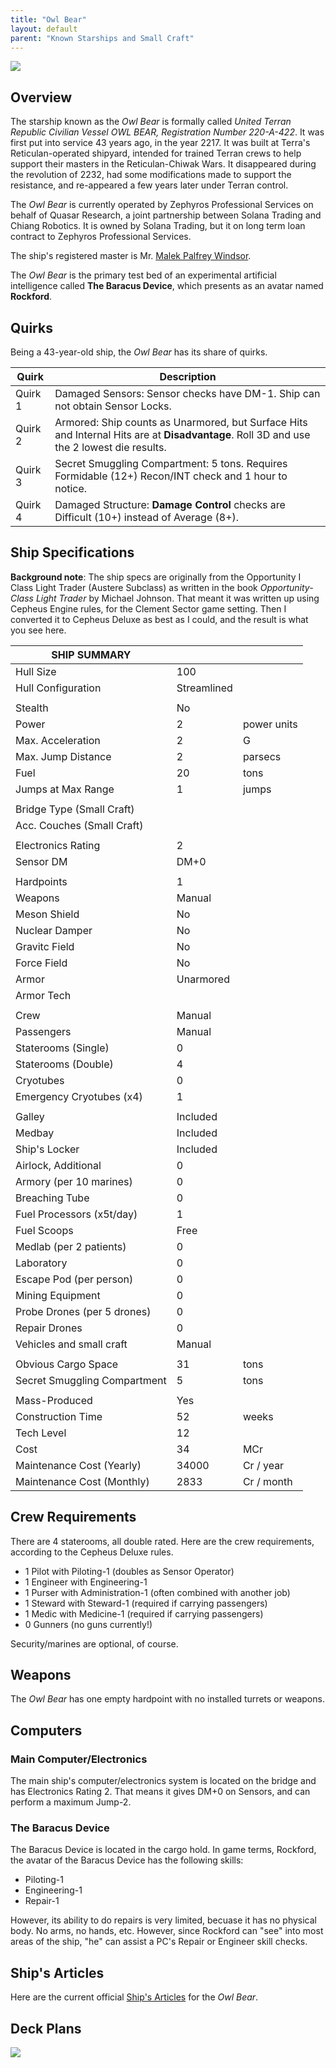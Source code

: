 ```yaml
---
title: "Owl Bear"
layout: default
parent: "Known Starships and Small Craft"
---
```


![](<Owl Bear profile.png>)

## Overview

The starship known as the *Owl Bear* is formally called *United Terran Republic Civilian Vessel OWL BEAR, Registration Number 220-A-422*. It was first put into service 43 years ago, in the year 2217. It was built at Terra's Reticulan-operated shipyard, intended for trained Terran crews to help support their masters in the Reticulan-Chiwak Wars. It disappeared during the revolution of 2232, had some modifications made to support the resistance, and re-appeared a few years later under Terran control.

The *Owl Bear* is currently operated by Zephyros Professional Services on behalf of Quasar Research, a joint partnership between Solana Trading and Chiang Robotics. It is owned by Solana Trading, but it on long term loan contract to Zephyros Professional Services.

The ship's registered master is Mr. [Malek Palfrey Windsor](../../player-characters/malek).

The *Owl Bear* is the primary test bed of an experimental artificial intelligence called **The Baracus Device**, which presents as an avatar named **Rockford**.


## Quirks

Being a 43-year-old ship, the *Owl Bear* has its share of quirks.

| Quirk   | Description                                             |
|---------|---------------------------------------------------------|
| Quirk 1 | Damaged Sensors: Sensor checks have DM-1. Ship can not obtain Sensor Locks. |
| Quirk 2 | Armored: Ship counts as Unarmored, but Surface Hits and Internal Hits are at **Disadvantage**. Roll 3D and use the 2 lowest die results.                   |
| Quirk 3 | Secret Smuggling Compartment: 5 tons. Requires Formidable (12+) Recon/INT check and 1 hour to notice.                                        |
| Quirk 4 | Damaged Structure: **Damage Control** checks are Difficult (10+) instead of Average (8+).      |


## Ship Specifications

**Background note**: The ship specs are originally from the Opportunity I Class Light Trader (Austere Subclass) as written in the book *Opportunity-Class Light Trader* by Michael Johnson. That meant it was written up using Cepheus Engine rules, for the Clement Sector game setting. Then I converted it to Cepheus Deluxe as best as I could, and the result is what you see here.


| SHIP SUMMARY                 |             |             |
|------------------------------|-------------|-------------|
| Hull Size                    | 100         |             |
| Hull Configuration           | Streamlined |             |
|                              |             |             |
| Stealth                      | No          |             |
| Power                        | 2           | power units |
| Max. Acceleration            | 2           | G           |
| Max. Jump Distance           | 2           | parsecs     |
| Fuel                         | 20          | tons        |
| Jumps at Max Range           | 1           | jumps       |
|                              |             |             |
| Bridge Type (Small Craft)    |             |             |
| Acc. Couches (Small Craft)   |             |             |
|                              |             |             |
| Electronics Rating           | 2           |             |
| Sensor DM                    | DM+0        |             |
|                              |             |             |
| Hardpoints                   | 1           |             |
| Weapons                      | Manual      |             |
| Meson Shield                 | No          |             |
| Nuclear Damper               | No          |             |
| Gravitc Field                | No          |             |
| Force Field                  | No          |             |
| Armor                        | Unarmored   |             |
| Armor Tech                   |             |             |
|                              |             |             |
| Crew                         | Manual      |             |
| Passengers                   | Manual      |             |
| Staterooms (Single)          | 0           |             |
| Staterooms (Double)          | 4           |             |
| Cryotubes                    | 0           |             |
| Emergency Cryotubes (x4)     | 1           |             |
|                              |             |             |
| Galley                       | Included    |             |
| Medbay                       | Included    |             |
| Ship's Locker                | Included    |             |
| Airlock, Additional          | 0           |             |
| Armory (per 10 marines)      | 0           |             |
| Breaching Tube               | 0           |             |
| Fuel Processors (x5t/day)    | 1           |             |
| Fuel Scoops                  | Free        |             |
| Medlab (per 2 patients)      | 0           |             |
| Laboratory                   | 0           |             |
| Escape Pod (per person)      | 0           |             |
| Mining Equipment             | 0           |             |
| Probe Drones (per 5 drones)  | 0           |             |
| Repair Drones                | 0           |             |
| Vehicles and small craft     | Manual      |             |
|                              |             |             |
| Obvious Cargo Space          | 31          | tons        |
| Secret Smuggling Compartment | 5           | tons        |
|                              |             |             |
| Mass-Produced                | Yes         |             |
| Construction Time            | 52          | weeks       |
| Tech Level                   | 12          |             |
| Cost                         | 34          | MCr         |
| Maintenance Cost (Yearly)    | 34000       | Cr / year   |
| Maintenance Cost (Monthly)   | 2833        | Cr / month  |


## Crew Requirements

There are 4 staterooms, all double rated. Here are the crew requirements, according to the Cepheus Deluxe rules.

* 1 Pilot with Piloting-1 (doubles as Sensor Operator)
* 1 Engineer with Engineering-1 
* 1 Purser with Administration-1 (often combined with another job)
* 1 Steward with Steward-1 (required if carrying passengers)
* 1 Medic with Medicine-1 (required if carrying passengers)
* 0 Gunners (no guns currently!)

Security/marines are optional, of course.


## Weapons

The *Owl Bear* has one empty hardpoint with no installed turrets or weapons.


## Computers

### Main Computer/Electronics

The main ship's computer/electronics system is located on the bridge and has Electronics Rating 2. That means it gives DM+0 on Sensors, and can perform a maximum Jump-2.

### The Baracus Device

The Baracus Device is located in the cargo hold. In game terms, Rockford, the avatar of the Baracus Device has the following skills:

* Piloting-1
* Engineering-1
* Repair-1

However, its ability to do repairs is very limited, becuase it has no physical body. No arms, no hands, etc. However, since Rockford can "see" into most areas of the ship, "he" can assist a PC's Repair or Engineer skill checks.


## Ship's Articles

Here are the current official [Ship's Articles](articles) for the *Owl Bear*.


## Deck Plans

![](<Owl Bear Deck Plans.png>)
